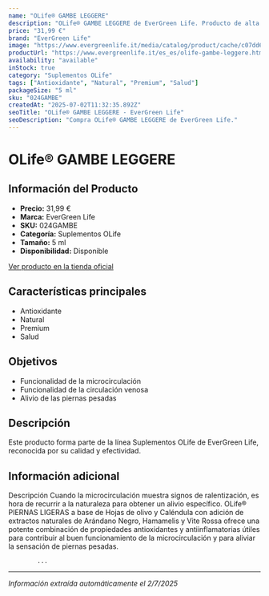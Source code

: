 ```yaml
---
name: "OLife® GAMBE LEGGERE"
description: "OLife® GAMBE LEGGERE de EverGreen Life. Producto de alta calidad."
price: "31,99 €"
brand: "EverGreen Life"
image: "https://www.evergreenlife.it/media/catalog/product/cache/c07dd61d864357977e19899508bed4cf/o/l/olife_gambe_leggere_con_box_rnd_rev.png"
productUrl: "https://www.evergreenlife.it/es_es/olife-gambe-leggere.html"
availability: "available"
inStock: true
category: "Suplementos OLife"
tags: ["Antioxidante", "Natural", "Premium", "Salud"]
packageSize: "5 ml"
sku: "024GAMBE"
createdAt: "2025-07-02T11:32:35.892Z"
seoTitle: "OLife® GAMBE LEGGERE - EverGreen Life"
seoDescription: "Compra OLife® GAMBE LEGGERE de EverGreen Life."
---
```


# OLife® GAMBE LEGGERE



## Información del Producto

- **Precio:** 31,99 €
- **Marca:** EverGreen Life
- **SKU:** 024GAMBE
- **Categoría:** Suplementos OLife
- **Tamaño:** 5 ml
- **Disponibilidad:** Disponible

[Ver producto en la tienda oficial](https://www.evergreenlife.it/es_es/olife-gambe-leggere.html)

## Características principales

- Antioxidante
- Natural
- Premium
- Salud


## Objetivos

- Funcionalidad de la microcirculación
- Funcionalidad de la circulación venosa
- Alivio de las piernas pesadas


## Descripción

Este producto forma parte de la línea Suplementos OLife de EverGreen Life, reconocida por su calidad y efectividad.


## Información adicional

Descripción
        Cuando la microcirculación muestra signos de ralentización, es hora de recurrir a la naturaleza para obtener un alivio específico. OLife® PIERNAS LIGERAS a base de Hojas de olivo y Caléndula con adición de extractos naturales de Arándano Negro, Hamamelis y Vite Rossa ofrece una potente combinación de propiedades antioxidantes y antiinflamatorias útiles para contribuir al buen funcionamiento de la microcirculación y para aliviar la sensación de piernas pesadas.



            ...

---

*Información extraída automáticamente el 2/7/2025*
